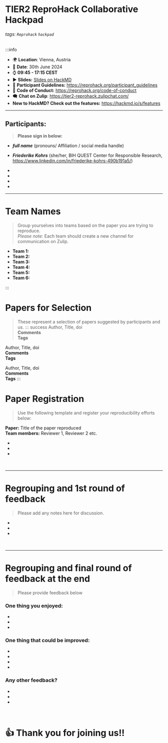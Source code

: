 TIER2 ReproHack Collaborative Hackpad
===

###### tags: `Reprohack` `hackpad`

:::info
- :earth_africa: **Location**: Vienna, Austria
- :calendar: **Date**: 30th June 2024
- :watch: **09:45 - 17:15 CEST**
- :arrow_forward: **Slides:** [Slides on HackMD](https://hackmd.io/@5qnA2_8tQ6i5tWuiy9xbAg/S1ns-QuLR)
- :scroll: **Participant Guidelines:** https://reprohack.org/participant_guidelines
- :purple_heart: **Code of Conduct:** https://reprohack.org/code-of-conduct
- :left_speech_bubble: **Chat on Zulip**:
https://tier2-reprohack.zulipchat.com/ 
- **New to HackMD? Check out the features:** https://hackmd.io/s/features


***

## Participants:
> **Please sign in below:**
- ***full name*** (pronouns/ Affiliation / social media handle)

- ***Friederike Kohrs*** (she/her, BIH QUEST Center for Responsible Research, https://www.linkedin.com/in/friederike-kohrs-490b191a5/)
-  
- 
- 
-



---

# Team Names
>Group yourselves into teams based on the paper you are trying to reproduce.  
*Please note*: Each team should create a new channel for communication on Zulip.
- **Team 1:** 
- **Team 2:** 
- **Team 3:**
- **Team 4:** 
- **Team 5:** 
- **Team 6:**


:::

# Papers for Selection

>These represent a selection of papers suggested by participants and us. 
::: success
Author, Title, doi  
**Comments**  
**Tags**

Author, Title, doi  
**Comments**  
**Tags**

Author, Title, doi  
**Comments**  
**Tags**
:::


# Paper Registration

>Use the following template and register your reproducibility efforts below:


**Paper:** Title of the paper reproduced  
**Team members:** Reviewer 1, Reviewer 2 etc.
    
 -
 -
 -
 
 
</br>


***

# Regrouping and 1st round of feedback 
>Please add any notes here for discussion.

-
-
-

</br>

***

# Regrouping and final round of feedback at the end
>Please provide feedback below

### One thing you enjoyed:

- 
- 
-


### One thing that could be improved:

- 
- 
- 
-


### Any other feedback?
-
-
-



</br>

# :+1: Thank you for joining us!!